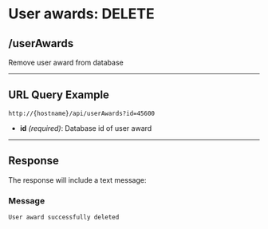 # User awards: DELETE

## /userAwards

Remove user award from database

---

## URL Query Example

```
http://{hostname}/api/userAwards?id=45600
```

- **id** *(required)*: Database id of user award

---

## Response

The response will include a text message: 


### Message

```
User award successfully deleted
```